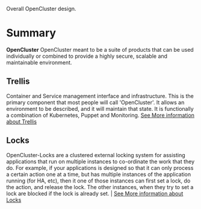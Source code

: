 Overall OpenCluster design.

# Summary

**OpenCluster** OpenCluster meant to be a suite of products that can be used individually or combined to provide a highly secure, scalable and maintainable environment.

## Trellis
Container and Service management interface and infrastructure.  This is the primary component that most people will call 'OpenCluster'.  It allows an environment to be described, and it will maintain that state.  It is functionally a combination of Kubernetes, Puppet and Monitoring.
[See More information about Trellis](Trellis.md)

## Locks
OpenCluster-Locks are a clustered external locking system for assisting applications that run on multiple instances to co-ordinate the work that they do.  For example, if your applications is designed so that it can only process a certain action one at a time, but has multiple instances of the application running (for HA, etc), then it one of those instances can first set a lock, do the action, and release the lock.  The other instances, when they try to set a lock are blocked if the lock is already set. |
[See More information about Locks](OpenCluster-Locks)

